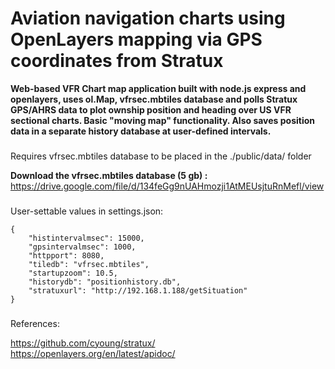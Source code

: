 # Aviation navigation charts using OpenLayers mapping via GPS coordinates from Stratux

**Web-based VFR Chart map application built with node.js express and openlayers, uses ol.Map, vfrsec.mbtiles database and polls Stratux GPS/AHRS data to plot ownship position and heading over US VFR sectional charts.  Basic "moving map" functionality. Also saves position data in a separate history database at user-defined intervals.**   

###
Requires vfrsec.mbtiles database to be placed in the ./public/data/ folder

**Download the vfrsec.mbtiles database (5 gb) :** https://drive.google.com/file/d/134feGg9nUAHmozji1AtMEUsjtuRnMefl/view

###
User-settable values in settings.json:
```
{
    "histintervalmsec": 15000,
    "gpsintervalmsec": 1000,
    "httpport": 8080,
    "tiledb": "vfrsec.mbtiles",
    "startupzoom": 10.5,
    "historydb": "positionhistory.db",
    "stratuxurl": "http://192.168.1.188/getSituation"
}
```
###
References:

https://github.com/cyoung/stratux/    
https://openlayers.org/en/latest/apidoc/    
